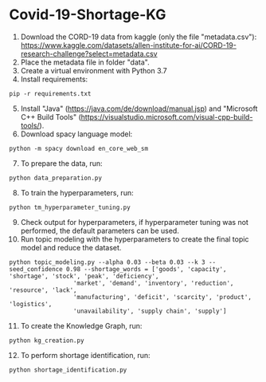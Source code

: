 # Covid-19-Shortage-KG

1. Download the CORD-19 data from kaggle (only the file "metadata.csv"): https://www.kaggle.com/datasets/allen-institute-for-ai/CORD-19-research-challenge?select=metadata.csv
2. Place the metadata file in folder "data".
3. Create a virtual environment with Python 3.7
4. Install requirements:
```
pip -r requirements.txt
```
5. Install "Java" (https://java.com/de/download/manual.jsp) and "Microsoft C++ Build Tools" (https://visualstudio.microsoft.com/visual-cpp-build-tools/).
6. Download spacy language model:
```
python -m spacy download en_core_web_sm
```
7. To prepare the data, run:
```
python data_preparation.py
```
8. To train the hyperparameters, run:
```
python tm_hyperparameter_tuning.py
```
9. Check output for hyperparameters, if hyperparameter tuning was not performed, the default parameters can be used.
10. Run topic modeling with the hyperparameters to create the final topic model and reduce the dataset.
```
python topic_modeling.py --alpha 0.03 --beta 0.03 --k 3 --seed_confidence 0.98 --shortage_words = ['goods', 'capacity', 'shortage', 'stock', 'peak', 'deficiency',
                  'market', 'demand', 'inventory', 'reduction', 'resource', 'lack',
                  'manufacturing', 'deficit', 'scarcity', 'product', 'logistics',
                  'unavailability', 'supply chain', 'supply']
``` 
11. To create the Knowledge Graph, run:
```
python kg_creation.py
```
12. To perform shortage identification, run:
```
python shortage_identification.py
```
